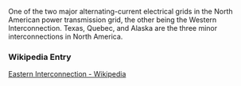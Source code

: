 One of the two major alternating-current electrical grids in the North American power transmission grid, the other being the Western Interconnection. Texas, Quebec, and Alaska are the three minor interconnections in North America.

### Wikipedia Entry
[Eastern Interconnection - Wikipedia](https://en.wikipedia.org/wiki/Eastern_Interconnection)